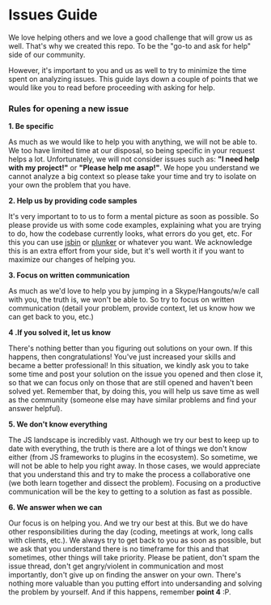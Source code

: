 # Issues Guide

We love helping others and we love a good challenge that will grow us as well.
That's why we created this repo. To be the "go-to and ask for help" side of our community.

However, it's important to you and us as well to try to minimize the time spent on analyzing issues.
This guide lays down a couple of points that we would like you to read before proceeding with asking for help.

### Rules for opening a new issue

__1. Be specific__

As much as we would like to help you with anything, we will not be able to. We too have limited time at our
disposal, so being specific in your request helps a lot. Unfortunately, we will not consider issues such as: __"I need help with my project!"__ or
__"Please help me asap!"__. We hope you understand we cannot analyze a big context so please take your
time and try to isolate on your own the problem that you have.

__2. Help us by providing code samples__

It's very important to to us to form a mental picture as soon as possible. So please provide us
with some code examples, explaining what you are trying to do, how the codebase currently looks,
what errors do you get, etc. For this you can use [jsbin](https://jsbin.com/?html,output) or [plunker](https://plnkr.co/)
or whatever you want. We acknowledge this is an extra effort from your side, but it's well worth
it if you want to maximize our changes of helping you.

__3. Focus on written communication__

As much as we'd love to help you by jumping in a Skype/Hangouts/w/e call with you, the truth
is, we won't be able to. So try to focus on written communication (detail your problem, provide
context, let us know how we can get back to you, etc.)

__4 .If you solved it, let us know__

There's nothing better than you figuring out solutions on your own. If this happens, then congratulations!
You've just increased your skills and became a better professional! In this situation, we kindly ask
you to take some time and post your solution on the issue you opened and then close it, so that we can
focus only on those that are still opened and haven't been solved yet. Remember that, by doing this,
you will help us save time as well as the community (someone else may have similar problems and find your
answer helpful).

__5. We don't know everything__

The JS landscape is incredibly vast. Although we try our best to keep up to date with everything, the
truth is there are a lot of things we don't know either (from JS frameworks to plugins in the ecosystem). So sometime, we will not be able to help you right away.
In those cases, we would appreciate that you understand this and try to make the process a collaborative one
(we both learn together and dissect the problem). Focusing on a productive communication will be the
key to getting to a solution as fast as possible.

__6. We answer when we can__

Our focus is on helping you. And we try our best at this. But we do have other responsibilities
during the day (coding, meetings at work, long calls with clients, etc.). We always try to get back
to you as soon as possible, but we ask that you understand there is no timeframe for this and that sometimes,
other things will take priority. Please be patient, don't spam the issue thread, don't get
angry/violent in communication and most importantly, don't give up on finding the answer on your own.
There's nothing more valuable than you putting effort into undersanding and solving the problem by yourself.
And if this happens, remember __point 4__ :P.
 
